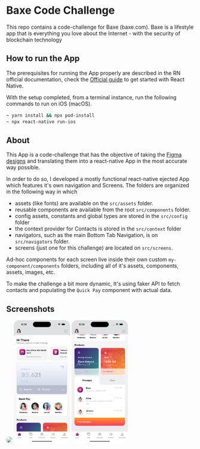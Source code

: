 # Baxe Code Challenge

This repo contains a code-challenge for Baxe (baxe.com). Baxe is a lifestyle app that is everything you love about the Internet - with the security of blockchain technology

## How to run the App

The prerequisites for running the App properly are described in the RN official documentation, check the [Official guide](https://reactnative.dev/docs/getting-started) to get started with React Native.

With the setup completed, from a terminal instance, run the following commands to run on iOS (macOS).

```bash
~ yarn install && npx pod-install
~ npx react-native run-ios
```

## About

This App is a code-challenge that has the objective of taking the [Figma designs](https://www.figma.com/file/EhDxvOBVUlFWEbhS3lwx8l/Home-Test) and translating them into a react-native App in the most accurate way possible. 

In order to do so, I developed a mostly functional react-native ejected App which features it's own navigation and Screens. The folders are organized in the following way in which 

- assets (like fonts) are available on the `src/assets` folder. 
- reusable components are available from the root `src/components` folder. 
- config assets, constants and global types are stored in the `src/config` folder
- the context provider for Contacts is stored in the `src/context` folder
- navigators, such as the main Bottom Tab Navigation, is on `src/navigators` folder.
- screens (just one for this challenge) are located on `src/screens`.

Ad-hoc components for each screen live inside their own custom `my-component/components` folders, including all of it's assets, components, assets, images, etc.

To make the challenge a bit more dynamic, It's using faker API to fetch contacts and populating the `Quick Pay` component with actual data.

## Screenshots


<img src="./screenshots/baxe_app_screenrecording.gif" width="30%" height="auto" style="border-radius: 15px;" />
<img src="./screenshots/baxe_app_screenshots_1.png" width="30%" height="auto" style="border-radius: 15px;" />
<img src="./screenshots/baxe_app_screenshots_2.png" width="30%" height="auto" style="border-radius: 15px;" />
